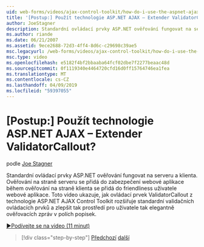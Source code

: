 ```yaml
---
uid: web-forms/videos/ajax-control-toolkit/how-do-i-use-the-aspnet-ajax-validatorcallout-extender
title: '[Postup:] Použít technologie ASP.NET AJAX – Extender ValidatorCallout? | Dokumenty Microsoft'
author: JoeStagner
description: Standardní ovládací prvky ASP.NET ověřování fungovat na serveru a klienta. Ověřování na straně serveru se přidá do zabezpečení webové aplikace, při c...
ms.author: riande
ms.date: 06/21/2007
ms.assetid: 9ece2688-72d3-4ff4-8d6c-c29698c39ae5
msc.legacyurl: /web-forms/videos/ajax-control-toolkit/how-do-i-use-the-aspnet-ajax-validatorcallout-extender
msc.type: video
ms.openlocfilehash: e5182f4bf2bbaaba64fcf02dbe7f2277beaac48d
ms.sourcegitcommit: 0f1119340e4464720cfd16d0ff15764746ea1fea
ms.translationtype: MT
ms.contentlocale: cs-CZ
ms.lasthandoff: 04/09/2019
ms.locfileid: "59397055"
---
```

# <a name="how-do-i-use-the-aspnet-ajax-validatorcallout-extender"></a>[Postup:] Použít technologie ASP.NET AJAX – Extender ValidatorCallout?

podle [Joe Stagner](https://github.com/JoeStagner)

Standardní ovládací prvky ASP.NET ověřování fungovat na serveru a klienta. Ověřování na straně serveru se přidá do zabezpečení webové aplikace během ověřování na straně klienta se přidá do friendliness uživatele webové aplikace. Toto video ukazuje, jak ovládací prvek ValidatorCallout z technologie ASP.NET AJAX Control Toolkit rozšiřuje standardní validačních ovládacích prvků a zlepšit tak prostředí pro uživatele tak elegantně ověřovacích zpráv v polích popisek.

[&#9654;Podívejte se na video (11 minut)](https://channel9.msdn.com/Blogs/ASP-NET-Site-Videos/how-do-i-use-the-aspnet-ajax-validatorcallout-extender)

> [!div class="step-by-step"]
> [Předchozí](how-do-i-use-the-numericupdown-extender-control.md)
> [další](how-do-i-use-the-aspnet-ajax-resizablecontrol-extender.md)
